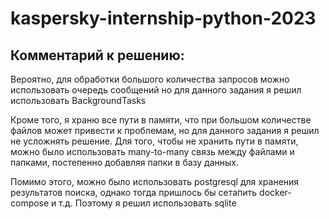 # kaspersky-internship-python-2023

## Комментарий к решению:
Вероятно, для обработки большого количества запросов можно использовать очередь сообщений
но для данного задания я решил использовать BackgroundTasks

Кроме того, я храню все пути в памяти, что при большом количестве файлов может привести к проблемам,
но для данного задания я решил не усложнять решение.
Для того, чтобы не хранить пути в памяти, можно было использовать
many-to-many связь между файлами и папками, постепенно добавляя папки в базу данных.


Помимо этого, можно было использовать postgresql для хранения результатов поиска,
однако тогда пришлось бы сетапить docker-compose и т.д.
Поэтому я решил использовать sqlite